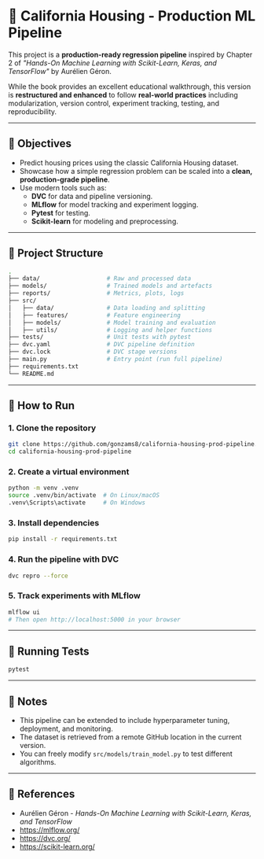 # 🏡 California Housing - Production ML Pipeline

This project is a **production-ready regression pipeline** inspired by Chapter 2 of *"Hands-On Machine Learning with Scikit-Learn, Keras, and TensorFlow"* by Aurélien Géron.

While the book provides an excellent educational walkthrough, this version is **restructured and enhanced** to follow **real-world practices** including modularization, version control, experiment tracking, testing, and reproducibility.

---

## 🚀 Objectives

- Predict housing prices using the classic California Housing dataset.
- Showcase how a simple regression problem can be scaled into a **clean, production-grade pipeline**.
- Use modern tools such as:
  - **DVC** for data and pipeline versioning.
  - **MLflow** for model tracking and experiment logging.
  - **Pytest** for testing.
  - **Scikit-learn** for modeling and preprocessing.

---

## 🧱 Project Structure

```bash
.
├── data/                   # Raw and processed data
├── models/                 # Trained models and artefacts
├── reports/                # Metrics, plots, logs
├── src/
│   ├── data/               # Data loading and splitting
│   ├── features/           # Feature engineering
│   ├── models/             # Model training and evaluation
│   ├── utils/              # Logging and helper functions
├── tests/                  # Unit tests with pytest
├── dvc.yaml                # DVC pipeline definition
├── dvc.lock                # DVC stage versions
├── main.py                 # Entry point (run full pipeline)
├── requirements.txt
└── README.md
```

---

## 📂 How to Run

### 1. Clone the repository

```bash
git clone https://github.com/gonzams8/california-housing-prod-pipeline.git
cd california-housing-prod-pipeline
```

### 2. Create a virtual environment

```bash
python -m venv .venv
source .venv/bin/activate  # On Linux/macOS
.venv\Scripts\activate     # On Windows
```

### 3. Install dependencies

```bash
pip install -r requirements.txt
```

### 4. Run the pipeline with DVC

```bash
dvc repro --force
```

### 5. Track experiments with MLflow

```bash
mlflow ui
# Then open http://localhost:5000 in your browser
```

---

## 🧪 Running Tests

```bash
pytest
```

---

## 📌 Notes

- This pipeline can be extended to include hyperparameter tuning, deployment, and monitoring.
- The dataset is retrieved from a remote GitHub location in the current version.
- You can freely modify `src/models/train_model.py` to test different algorithms.

---

## 📘 References

- Aurélien Géron - *Hands-On Machine Learning with Scikit-Learn, Keras, and TensorFlow*
- https://mlflow.org/
- https://dvc.org/
- https://scikit-learn.org/
